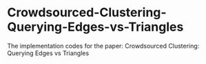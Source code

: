 # Crowdsourced-Clustering-Querying-Edges-vs-Triangles
The implementation codes for the paper: Crowdsourced Clustering: Querying Edges vs Triangles
